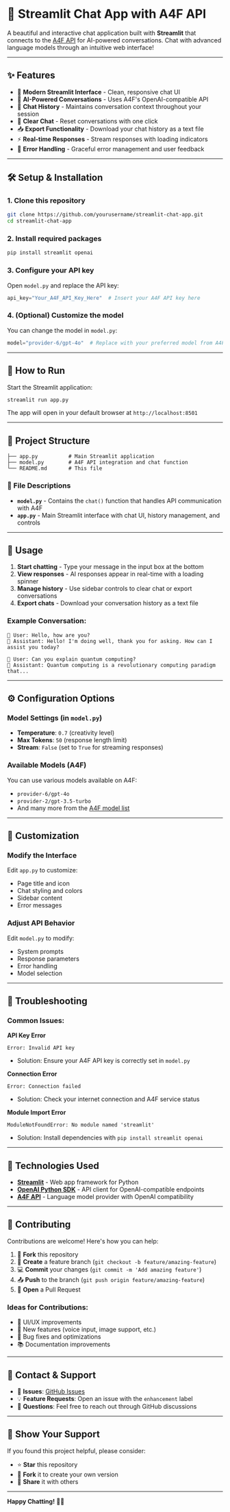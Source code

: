 # 💬 Streamlit Chat App with A4F API

A beautiful and interactive chat application built with **Streamlit** that connects to the [A4F API](https://a4f.co) for AI-powered conversations. Chat with advanced language models through an intuitive web interface!

---

## ✨ Features

- 🎨 **Modern Streamlit Interface** - Clean, responsive chat UI
- 🤖 **AI-Powered Conversations** - Uses A4F's OpenAI-compatible API
- 💾 **Chat History** - Maintains conversation context throughout your session  
- 🧹 **Clear Chat** - Reset conversations with one click
- 📥 **Export Functionality** - Download your chat history as a text file
- ⚡ **Real-time Responses** - Stream responses with loading indicators
- 🔧 **Error Handling** - Graceful error management and user feedback

---

## 🛠️ Setup & Installation

### 1. Clone this repository
```bash
git clone https://github.com/yourusername/streamlit-chat-app.git
cd streamlit-chat-app
```

### 2. Install required packages
```bash
pip install streamlit openai
```

### 3. Configure your API key
Open `model.py` and replace the API key:
```python
api_key="Your_A4F_API_Key_Here"  # Insert your A4F API key here
```

### 4. (Optional) Customize the model
You can change the model in `model.py`:
```python
model="provider-6/gpt-4o"  # Replace with your preferred model from A4F
```

---

## 🚀 How to Run

Start the Streamlit application:
```bash
streamlit run app.py
```

The app will open in your default browser at `http://localhost:8501`

---

## 📁 Project Structure

```
├── app.py          # Main Streamlit application
├── model.py        # A4F API integration and chat function
└── README.md       # This file
```

### 📄 File Descriptions

- **`model.py`** - Contains the `chat()` function that handles API communication with A4F
- **`app.py`** - Main Streamlit interface with chat UI, history management, and controls

---

## 🎯 Usage

1. **Start chatting** - Type your message in the input box at the bottom
2. **View responses** - AI responses appear in real-time with a loading spinner
3. **Manage history** - Use sidebar controls to clear chat or export conversations
4. **Export chats** - Download your conversation history as a text file

### Example Conversation:
```
👤 User: Hello, how are you?
🤖 Assistant: Hello! I'm doing well, thank you for asking. How can I assist you today?

👤 User: Can you explain quantum computing?
🤖 Assistant: Quantum computing is a revolutionary computing paradigm that...
```

---

## ⚙️ Configuration Options

### Model Settings (in `model.py`)
- **Temperature**: `0.7` (creativity level)
- **Max Tokens**: `50` (response length limit)
- **Stream**: `False` (set to `True` for streaming responses)

### Available Models (A4F)
You can use various models available on A4F:
- `provider-6/gpt-4o`
- `provider-2/gpt-3.5-turbo`
- And many more from the [A4F model list](https://www.a4f.co/models)

---

## 🎨 Customization

### Modify the Interface
Edit `app.py` to customize:
- Page title and icon
- Chat styling and colors
- Sidebar content
- Error messages

### Adjust API Behavior  
Edit `model.py` to modify:
- System prompts
- Response parameters
- Error handling
- Model selection

---

## 🐛 Troubleshooting

### Common Issues:

**API Key Error**
```
Error: Invalid API key
```
- Solution: Ensure your A4F API key is correctly set in `model.py`

**Connection Error**
```
Error: Connection failed
```
- Solution: Check your internet connection and A4F service status

**Module Import Error**
```
ModuleNotFoundError: No module named 'streamlit'
```
- Solution: Install dependencies with `pip install streamlit openai`

---

## 🧰 Technologies Used

- **[Streamlit](https://streamlit.io/)** - Web app framework for Python
- **[OpenAI Python SDK](https://github.com/openai/openai-python)** - API client for OpenAI-compatible endpoints
- **[A4F API](https://a4f.co)** - Language model provider with OpenAI compatibility

---

## 🤝 Contributing

Contributions are welcome! Here's how you can help:

1. 🍴 **Fork** this repository
2. 🌿 **Create** a feature branch (`git checkout -b feature/amazing-feature`)
3. 💻 **Commit** your changes (`git commit -m 'Add amazing feature'`)
4. 📤 **Push** to the branch (`git push origin feature/amazing-feature`)
5. 🎯 **Open** a Pull Request

### Ideas for Contributions:
- 🎨 UI/UX improvements
- 🔧 New features (voice input, image support, etc.)
- 🐛 Bug fixes and optimizations
- 📚 Documentation improvements

---

## 📩 Contact & Support

- 🐛 **Issues**: [GitHub Issues](https://github.com/yourusername/streamlit-chat-app/issues)
- 💡 **Feature Requests**: Open an issue with the `enhancement` label
- 📧 **Questions**: Feel free to reach out through GitHub discussions

---

## 🌟 Show Your Support

If you found this project helpful, please consider:
- ⭐ **Star** this repository
- 🍴 **Fork** it to create your own version  
- 📢 **Share** it with others

---

**Happy Chatting!** 🚀✨
